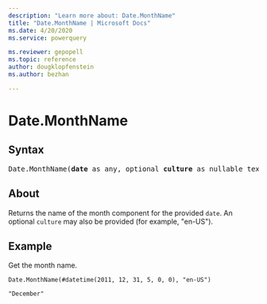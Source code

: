 ```yaml
---
description: "Learn more about: Date.MonthName"
title: "Date.MonthName | Microsoft Docs"
ms.date: 4/20/2020
ms.service: powerquery

ms.reviewer: gepopell
ms.topic: reference
author: dougklopfenstein
ms.author: bezhan

---
```

# Date.MonthName

## Syntax

<pre>
Date.MonthName(<b>date</b> as any, optional <b>culture</b> as nullable text) as nullable text
</pre>

## About
Returns the name of the month component for the provided `date`. An optional `culture` may also be provided (for example, "en-US").

## Example
Get the month name.

```powerquery-m
Date.MonthName(#datetime(2011, 12, 31, 5, 0, 0), "en-US")
```

`"December"`

  
